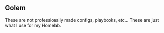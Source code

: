Golem
---
These are not professionally made configs, playbooks, etc... These are just what I use for my Homelab.

